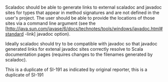 Scaladoc should be able to generate links to external scaladoc and javadoc sites for types that appear in method signatures and are not defined in the user's project. The user should be able to provide the locations of those sites via a command line argument (see the [http://java.sun.com/javase/6/docs/technotes/tools/windows/javadoc.html#standard -link] javadoc option).

Ideally scaladoc should try to be compatible with javadoc so that javadoc generated links for extenal javadoc sites correctly resolve to Scala documentation pages (requires changes to the filenames generated by scaladoc).

This is a duplicate of SI-191
as indicated by original reporter, this is a duplicate of SI-191
